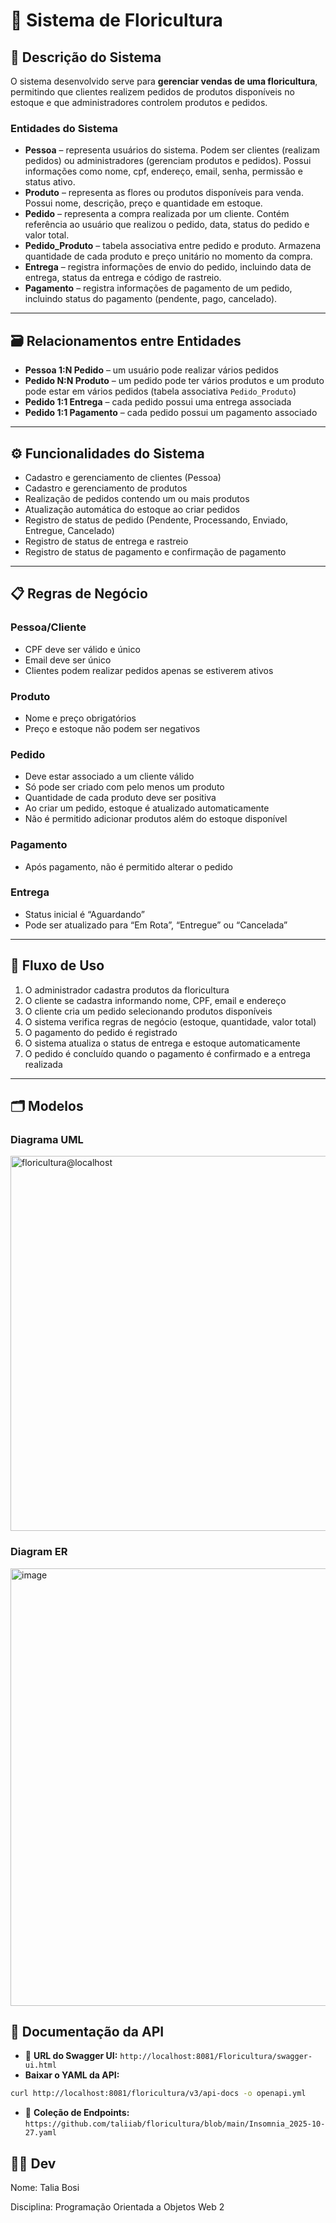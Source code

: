 # 🌸 Sistema de Floricultura

## 📝 Descrição do Sistema

O sistema desenvolvido serve para **gerenciar vendas de uma floricultura**, permitindo que clientes realizem pedidos de produtos disponíveis no estoque e que administradores controlem produtos e pedidos.

### Entidades do Sistema

- **Pessoa** – representa usuários do sistema. Podem ser clientes (realizam pedidos) ou administradores (gerenciam produtos e pedidos). Possui informações como nome, cpf, endereço, email, senha, permissão e status ativo.
- **Produto** – representa as flores ou produtos disponíveis para venda. Possui nome, descrição, preço e quantidade em estoque.
- **Pedido** – representa a compra realizada por um cliente. Contém referência ao usuário que realizou o pedido, data, status do pedido e valor total.
- **Pedido_Produto** – tabela associativa entre pedido e produto. Armazena quantidade de cada produto e preço unitário no momento da compra.
- **Entrega** – registra informações de envio do pedido, incluindo data de entrega, status da entrega e código de rastreio.
- **Pagamento** – registra informações de pagamento de um pedido, incluindo status do pagamento (pendente, pago, cancelado).

---

## 🗃️ Relacionamentos entre Entidades

- **Pessoa 1:N Pedido** – um usuário pode realizar vários pedidos
- **Pedido N:N Produto** – um pedido pode ter vários produtos e um produto pode estar em vários pedidos (tabela associativa `Pedido_Produto`)
- **Pedido 1:1 Entrega** – cada pedido possui uma entrega associada
- **Pedido 1:1 Pagamento** – cada pedido possui um pagamento associado

---

## ⚙️ Funcionalidades do Sistema

- Cadastro e gerenciamento de clientes (Pessoa)
- Cadastro e gerenciamento de produtos
- Realização de pedidos contendo um ou mais produtos
- Atualização automática do estoque ao criar pedidos
- Registro de status de pedido (Pendente, Processando, Enviado, Entregue, Cancelado)
- Registro de status de entrega e rastreio
- Registro de status de pagamento e confirmação de pagamento

---

## 📋 Regras de Negócio

### Pessoa/Cliente
- CPF deve ser válido e único
- Email deve ser único
- Clientes podem realizar pedidos apenas se estiverem ativos

### Produto
- Nome e preço obrigatórios
- Preço e estoque não podem ser negativos

### Pedido
- Deve estar associado a um cliente válido
- Só pode ser criado com pelo menos um produto
- Quantidade de cada produto deve ser positiva
- Ao criar um pedido, estoque é atualizado automaticamente
- Não é permitido adicionar produtos além do estoque disponível

### Pagamento
- Após pagamento, não é permitido alterar o pedido

### Entrega
- Status inicial é “Aguardando”
- Pode ser atualizado para “Em Rota”, “Entregue” ou “Cancelada”

---

## 🔄 Fluxo de Uso

1. O administrador cadastra produtos da floricultura
2. O cliente se cadastra informando nome, CPF, email e endereço
3. O cliente cria um pedido selecionando produtos disponíveis
4. O sistema verifica regras de negócio (estoque, quantidade, valor total)
5. O pagamento do pedido é registrado
6. O sistema atualiza o status de entrega e estoque automaticamente
7. O pedido é concluído quando o pagamento é confirmado e a entrega realizada

---

## 🗂️ Modelos 

### Diagrama UML
<img width="600" alt="floricultura@localhost" src="https://github.com/user-attachments/assets/87d1aca9-7029-4e85-8c51-b732ededb1eb" />

### Diagram ER
<img width="700" alt="image" src="https://github.com/user-attachments/assets/08e8de07-e6ec-4ca0-bda9-7b25175d8663" />



## 📄 Documentação da API

- 🔗 **URL do Swagger UI:** `http://localhost:8081/Floricultura/swagger-ui.html`
- **Baixar o YAML da API:**
```bash
curl http://localhost:8081/floricultura/v3/api-docs -o openapi.yml
```
- 🔗 **Coleção de Endpoints:** `https://github.com/taliiab/floricultura/blob/main/Insomnia_2025-10-27.yaml`

## 👩‍💻 Dev
Nome: Talia Bosi

Disciplina: Programação Orientada a Objetos Web 2
